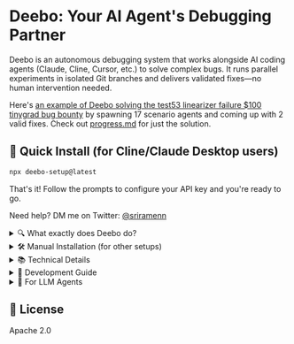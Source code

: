 # Deebo: Your AI Agent's Debugging Partner

Deebo is an autonomous debugging system that works alongside AI coding agents (Claude, Cline, Cursor, etc.) to solve complex bugs. It runs parallel experiments in isolated Git branches and delivers validated fixes—no human intervention needed.

Here's [an example of Deebo solving the test53 linearizer failure $100 tinygrad bug bounty](https://github.com/snagasuri/deebo-prototype/tree/master/memory-bank/9bd38e9840d3/sessions/session-1744006973678) by spawning 17 scenario agents and coming up with 2 valid fixes. Check out [progress.md](https://github.com/snagasuri/deebo-prototype/blob/master/memory-bank/9bd38e9840d3/progress.md) for just the solution.

## 🚀 Quick Install (for Cline/Claude Desktop users)

```bash
npx deebo-setup@latest
```
That's it! Follow the prompts to configure your API key and you're ready to go.

Need help? DM me on Twitter: [@sriramenn](https://twitter.com/sriramenn)

<details>
<summary>🔍 What exactly does Deebo do?</summary>

Deebo is your AI agent's debugging partner. When your agent encounters a tricky bug, Deebo:

- Spawns multiple "scenario agents" to test different hypotheses in parallel
- Runs each experiment in an isolated Git branch
- Validates or falsifies each approach
- Returns structured reports and solutions
- Optionally logs session history for learning

Instead of going back and forth with your AI agent about bugs, let Deebo handle the investigation while you focus on building features.

### Exposed MCP Tools
| Tool             | Description                                                          |
| ---------------- | -------------------------------------------------------------------- |
| `start`          | Begins a debugging session                                           |
| `check`          | Returns current status of debugging session                          |
| `cancel`         | Terminates all processes for a given debugging session               |
| `add_observation`| Logs external observations for an agent                              |
</details>

<details>
<summary>🛠️ Manual Installation (for other setups)</summary>

If you're not using Cline or Claude Desktop, follow these steps:

1. Clone the repo:
   ```bash
   git clone https://github.com/snagasuri/deebo-prototype.git
   cd deebo-prototype
   ```

2. Install dependencies:
   ```bash
   npm install
   npm run build
   ```

3. Install required MCP tools:
   ```bash
   # Install uv/uvx
   curl -LsSf https://astral.sh/uv/install.sh | sh
   
   # Install git-mcp
   uvx mcp-server-git --help
   
   # Install desktop-commander
   npx @wonderwhy-er/desktop-commander@latest setup
   ```

4. Configure your MCP client to use Deebo (see Technical Details section for configuration format)
</details>

<details>
<summary>📚 Technical Details</summary>

### Memory Bank
If `USE_MEMORY_BANK=true` is set, Deebo enables structured memory logging:
- `activeContext.md`: Editable live journal for the Mother agent
- `progress.md`: Summarized results of completed debug sessions
- `sessions/<id>/reports/`: Structured scenario agent reports
- `sessions/<id>/logs/`: Raw logs from Mother and scenarios
- `sessions/<id>/observations/`: Logs of external observations

### MCP Configuration
```json
{
  "mcpServers": {
    "deebo": {
      "autoApprove": [],
      "disabled": false,
      "timeout": 30,
      "command": "node",
      "args": [
        "--experimental-specifier-resolution=node",
        "--experimental-modules",
        "--max-old-space-size=4096",
        "/absolute/path/to/deebo/build/index.js"
      ],
      "env": {
        "NODE_ENV": "development",
        "USE_MEMORY_BANK": "true",
        "MOTHER_HOST": "openrouter",
        "MOTHER_MODEL": "anthropic/claude-3.5-sonnet",
        "SCENARIO_HOST": "openrouter",
        "SCENARIO_MODEL": "anthropic/claude-3.5-sonnet",
        "OPENROUTER_API_KEY": "sk-or-v1-..."
      },
      "transportType": "stdio"
    }
  }
}
```

### Design Principles
- **Tool-isolated:** All mutations via MCP tools (no raw fs/git calls)
- **Stateless scenarios:** No shared memory between agents
- **Raw logs:** Human-readable, tailable logs and reports
- **Delegation-first:** Built to be called by other agents, not humans
</details>

<details>
<summary>🔧 Development Guide</summary>

### Prerequisites
- **Git**: For version control
- **Node.js**: v18+ (includes npm)
- **Python**: 3.10+ (for git-mcp)

### Configuration Files
- **Cline:** `~/Library/Application Support/Code/User/globalStorage/saoudrizwan.claude-dev/settings/cline_mcp_settings.json`
- **Claude Desktop:** `~/Library/Application Support/Claude/claude_desktop_config.json`

### LLM Support
Deebo supports OpenRouter, Anthropic, and Gemini models. Configure via environment variables:
- `MOTHER_HOST`: LLM provider for mother agent
- `SCENARIO_HOST`: LLM provider for scenario agents
- `[PROVIDER]_API_KEY`: API key for chosen provider

See `src/util/agent-utils.ts` for supported models and configuration details.
</details>

<details>
<summary>📖 For LLM Agents</summary>

This section contains detailed information to help LLM agents understand and work with Deebo:

### Architecture
- **Mother Agent:** Coordinates investigation, spawns scenarios, writes solutions
- **Scenario Agents:** Each tests one hypothesis in an isolated Git branch
- **Process Isolation:** All agents run as subprocesses with timeout enforcement
- **MCP Tools:** All Git/FS operations through git-mcp and desktop-commander

### Memory Bank Structure
Memory bank paths follow the pattern:
```
memory-bank/{codebaseHash}/{session-id-hash}/
  ├── mother.log
  ├── scenario-agent-0.log
  ├── scenario-agent-1.log
  └── ...
```

The memory bank allows Deebo to learn from past sessions and personalize to your codebase. Use the context field when starting a debug session to provide relevant information, and add observations mid-session if needed.

### Tool Usage Examples
```xml
<deebo>
  <start
    error="ReferenceError: x is not defined"
    repoPath="/my/project/path"
    context="// suspect function below\nfunction handleClick() { ... }"
    filePath="src/ui/buttons.ts"
    language="typescript"
  />
</deebo>
```

See the full [MCP Tools documentation](docs/mcp-tools.md) for more examples.
</details>

## 📜 License

Apache 2.0

